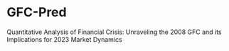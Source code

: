 # GFC-Pred
Quantitative Analysis of Financial Crisis: Unraveling the 2008 GFC and its Implications for 2023 Market Dynamics
